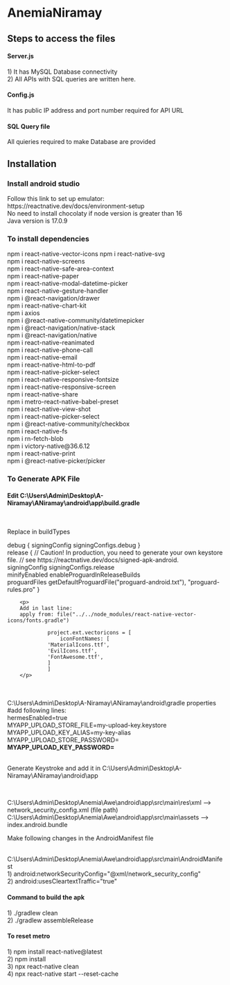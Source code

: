 # AnemiaNiramay

<h2>Steps to access the files</h2>
<h4>Server.js</h4>
 <p>
  1) It has MySQL Database connectivity<br>
  2) All APIs with SQL queries are written here.
 </p>
<h4>Config.js</h4>
<p>It has public IP address and port number required for API URL </p>
<h4>SQL Query file</h4>
<p>All quieries required to make Database are provided</p>


<h2>Installation</h2>

<h3>Install android studio</h3>
<p>Follow this link to set up emulator: <br>
https://reactnative.dev/docs/environment-setup<br>
No need to install chocolaty if node version is greater than 16<br>
Java version is 17.0.9<br>
</p>

<h3>To install dependencies</h3>

<p>npm i react-native-vector-icons
npm i react-native-svg<br>
npm i react-native-screens<br>
npm i react-native-safe-area-context<br>
npm i react-native-paper<br>
npm i react-native-modal-datetime-picker<br>
npm i react-native-gesture-handler<br>
npm i  @react-navigation/drawer<br>
npm i react-native-chart-kit<br>
npm i axios<br>
npm i  @react-native-community/datetimepicker<br>
npm i  @react-navigation/native-stack<br>
npm i  @react-navigation/native<br>
npm i react-native-reanimated<br>
npm i react-native-phone-call<br>
npm i react-native-email<br>  
npm i react-native-html-to-pdf<br>
npm i react-native-picker-select<br>
npm i react-native-responsive-fontsize<br>
npm i react-native-responsive-screen<br>
npm i react-native-share<br>
npm i metro-react-native-babel-preset<br>
npm i react-native-view-shot<br>
npm i react-native-picker-select<br>
npm i @react-native-community/checkbox<br>
npm i react-native-fs<br>
npm i rn-fetch-blob<br>
npm i victory-native@36.6.12<br>
npm i react-native-print<br>
npm i @react-native-picker/picker<br>
</p>

</p>
<h3>To Generate APK File</h3>
<p>
<h4>Edit C:\Users\Admin\Desktop\A-Niramay\ANiramay\android\app\build.gradle</h4> <br>
 <p>Replace in buildTypes</p>
 debug {
            signingConfig signingConfigs.debug
        }<br>
        release {
            // Caution! In production, you need to generate your own keystore file.
            // see https://reactnative.dev/docs/signed-apk-android.<br>
            signingConfig signingConfigs.release<br>
            minifyEnabled enableProguardInReleaseBuilds<br>
            proguardFiles getDefaultProguardFile("proguard-android.txt"), "proguard-rules.pro"
        }

        <p>
        Add in last line:
        apply from: file("../../node_modules/react-native-vector-icons/fonts.gradle")

                 project.ext.vectoricons = [
                     iconFontNames: [
                 'MaterialIcons.ttf',
                 'EvilIcons.ttf',
                 'FontAwesome.ttf',
                 ]
                 ]
        </p>
<br><br>
C:\Users\Admin\Desktop\A-Niramay\ANiramay\android\gradle properties <br> #add following lines:<br>hermesEnabled=true<br>
MYAPP_UPLOAD_STORE_FILE=my-upload-key.keystore<br>
MYAPP_UPLOAD_KEY_ALIAS=my-key-alias<br>
MYAPP_UPLOAD_STORE_PASSWORD=********<br>
MYAPP_UPLOAD_KEY_PASSWORD=********<br><br>
<p>Generate Keystroke and add it in  C:\Users\Admin\Desktop\A-Niramay\ANiramay\android\app</p><br>
  
  C:\Users\Admin\Desktop\Anemia\Awe\android\app\src\main\res\xml  --> network_security_config.xml (file path) <br>
  C:\Users\Admin\Desktop\Anemia\Awe\android\app\src\main\assets  --> index.android.bundle <br>

  <p>Make following changes in the AndroidManifest file</p><br>
  C:\Users\Admin\Desktop\Anemia\Awe\android\app\src\main\AndroidManifest <br>
  1) android:networkSecurityConfig="@xml/network_security_config" <br>
  2) android:usesCleartextTraffic="true" <br>
</p>

<h4> Command to build the apk </h4>
 <p> 
  1) ./gradlew clean<br>
  2) ./gradlew assembleRelease<br>
 </p>

 <h4>To reset metro</h4>
 <p>
   1) npm install react-native@latest<br>
   2) npm install <br>
   3) npx react-native clean<br>
   4) npx react-native start --reset-cache<br>
 </p>
